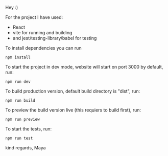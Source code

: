 Hey :)

For the project I have used:
* React
* vite for running and building
* and jest/testing-library/babel for testing

To install dependencies you can run
```
npm install
```

To start the project in dev mode, website will start on port 3000 by default, run:
```
npm run dev
```

To build production version, default build directory is "dist", run:
```
npm run build
```

To preview the build version live (this requiers to build first), run:
```
npm run preview
```

To start the tests, run:
```
npm run test
```

kind regards,
Maya
